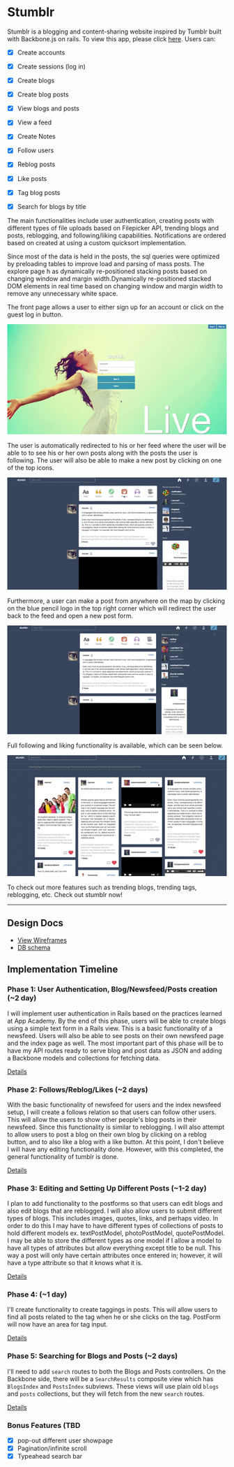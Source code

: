 # Stumblr

[here]: http://www.stumblr.io


Stumblr is a blogging and content-sharing website inspired by Tumblr built
with Backbone.js on rails. To view this app, please click [here].
Users can:

- [x] Create accounts
- [x] Create sessions (log in)
- [x] Create blogs
- [x] Create blog posts
- [x] View blogs and posts
- [x] View a feed
- [x] Create Notes
- [x] Follow users
- [x] Reblog posts
- [x] Like posts
- [x] Tag blog posts
- [x] Search for blogs by title


The main functionalities include user authentication, creating posts with
different types of file uploads based on Filepicker API, trending blogs and posts,
reblogging, and following/liking capabilities. Notifications are ordered based
on created at using a custom quicksort implementation.

Since most of the data is held in the posts, the sql queries were optimized by
preloading tables to improve load and parsing of mass posts. The explore page h
as dynamically re-positioned stacking posts based on changing window and margin
width.Dynamically re-positioned stacked DOM elements in real time based on
changing window and margin width to remove any unnecessary white space.

The front page allows a user to either sign up for an account or click on the
guest log in button.

![start]

The user is automatically redirected to his or her feed where the user will
be able to to see his or her own posts along with the posts the user is
following. The user will also be able to make a new post by clicking on
one of the top icons.

![makePost]

Furthermore, a user can make a post from anywhere on the map by clicking
on the blue pencil logo in the top right corner which will redirect the user
back to the feed and open a new post form.

![makePostA]

Full following and liking functionality is available, which can be seen
below.

![like_follow]

To check out more features such as trending blogs, trending tags,
reblogging,  etc. Check out stumblr now!






---------------------------------------------------------------------------------

## Design Docs
* [View Wireframes][views]
* [DB schema][schema]

[views]: ./docs/views.md
[schema]: ./docs/schema.md

## Implementation Timeline

### Phase 1: User Authentication, Blog/Newsfeed/Posts creation (~2 day)
I will implement user authentication in Rails based on the practices learned at
App Academy. By the end of this phase, users will be able to create blogs using
a simple text form in a Rails view. This is a basic functionality of a newsfeed.
Users will also be able to see posts on their own newsfeed page and the index page
as well. The most important part of this phase will be to have my API routes
ready to serve blog and post data as JSON and adding a Backbone models
and collections for fetching data.

[Details][phase-one]

### Phase 2: Follows/Reblog/Likes (~2 days)
With the basic functionality of newsfeed for users and the index newsfeed setup,
I will create a follows relation so that users can follow other users. This will
allow the users to show other people's blog posts in their newsfeed. Since this
functionality is similar to reblogging. I will also attempt to allow users to
post a blog on their own blog by clicking on a reblog button, and to also
like a blog with a like button. At this point, I don't believe I will have any
editing functionality done. However, with this completed, the general
functionality of tumblr is done.

[Details][phase-two]

### Phase 3: Editing and Setting Up Different Posts (~1-2 day)
I plan to add functionality to the postforms so
that users can edit blogs and also edit blogs that are reblogged. I will also
allow users to submit different types of blogs. This includes images, quotes,
links, and perhaps video. In order to do this I may have to have different
types of collections of posts to hold different models ex. textPostModel,
photoPostModel, quotePostModel. I may be able to store the different types
as one model if I allow a model to have all types of attributes but allow
everything except title to be null. This way a post will only have certain
attributes once entered in; however, it will have a type attribute so that it
knows what it is.

[Details][phase-three]

### Phase 4:   (~1 day)
I'll create functionality to create taggings in posts. This will allow users to
find all posts related to the tag when he or she clicks on the tag. PostForm
will now have an area for tag input.

[Details][phase-four]

### Phase 5: Searching for Blogs and Posts (~2 days)
I'll need to add `search` routes to both the Blogs and Posts controllers. On the
Backbone side, there will be a `SearchResults` composite view which has `BlogsIndex`
and `PostsIndex` subviews. These views will use plain old `blogs` and `posts`
collections, but they will fetch from the new `search` routes.

[Details][phase-five]

### Bonus Features (TBD

- [x] pop-out different user showpage
- [x] Pagination/infinite scroll
- [x] Typeahead search bar

[phase-one]: ./docs/phases/phase1.md
[phase-two]: ./docs/phases/phase2.md
[phase-three]: ./docs/phases/phase3.md
[phase-four]: ./docs/phases/phase4.md
[phase-five]: ./docs/phases/phase5.md
[heroku-link]: www.stumblr.io
[start]: ./photos/start.gif
[like_follow]: ./photos/like_follow.gif
[makePost]: ./photos/makingAPost.gif
[makePostA]: ./photos/makePostAnywhere.gif
